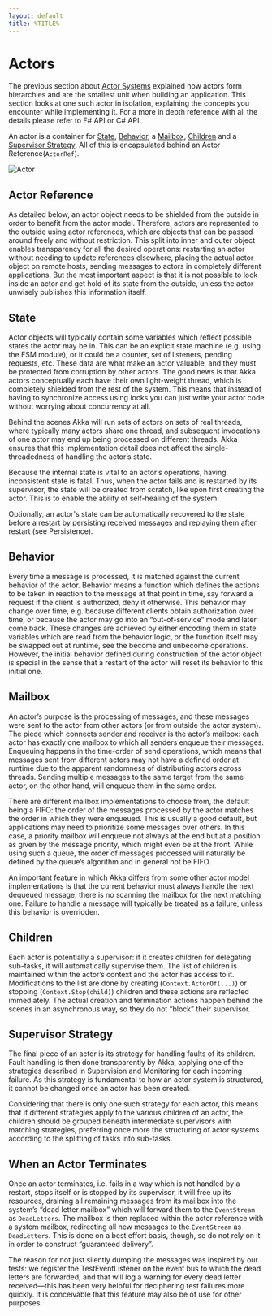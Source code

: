 ```yaml
---
layout: default
title: %TITLE%
---
```

# Actors

The previous section about [Actor Systems](ActorSystem) explained how actors form hierarchies and are the smallest unit when building an application. This section looks at one such actor in isolation, explaining the concepts you encounter while implementing it. For a more in depth reference with all the details please refer to F# API or C# API.

An actor is a container for [State](#state), [Behavior](#behavior), a [Mailbox](#mailbox), [Children](#children) and a [Supervisor Strategy](#supervisor-strategy). All of this is encapsulated behind an Actor Reference(`ActorRef`). 

![Actor](https://raw.githubusercontent.com/wiki/akkadotnet/akka.net/images/actor.png)

## Actor Reference
As detailed below, an actor object needs to be shielded from the outside in order to benefit from the actor model. Therefore, actors are represented to the outside using actor references, which are objects that can be passed around freely and without restriction. This split into inner and outer object enables transparency for all the desired operations: restarting an actor without needing to update references elsewhere, placing the actual actor object on remote hosts, sending messages to actors in completely different applications. But the most important aspect is that it is not possible to look inside an actor and get hold of its state from the outside, unless the actor unwisely publishes this information itself.

## State
Actor objects will typically contain some variables which reflect possible states the actor may be in. This can be an explicit state machine (e.g. using the FSM module), or it could be a counter, set of listeners, pending requests, etc. These data are what make an actor valuable, and they must be protected from corruption by other actors. The good news is that Akka actors conceptually each have their own light-weight thread, which is completely shielded from the rest of the system. This means that instead of having to synchronize access using locks you can just write your actor code without worrying about concurrency at all.

Behind the scenes Akka will run sets of actors on sets of real threads, where typically many actors share one thread, and subsequent invocations of one actor may end up being processed on different threads. Akka ensures that this implementation detail does not affect the single-threadedness of handling the actor’s state.

Because the internal state is vital to an actor’s operations, having inconsistent state is fatal. Thus, when the actor fails and is restarted by its supervisor, the state will be created from scratch, like upon first creating the actor. This is to enable the ability of self-healing of the system.

Optionally, an actor's state can be automatically recovered to the state before a restart by persisting received messages and replaying them after restart (see Persistence).

## Behavior
Every time a message is processed, it is matched against the current behavior of the actor. Behavior means a function which defines the actions to be taken in reaction to the message at that point in time, say forward a request if the client is authorized, deny it otherwise. This behavior may change over time, e.g. because different clients obtain authorization over time, or because the actor may go into an “out-of-service” mode and later come back. These changes are achieved by either encoding them in state variables which are read from the behavior logic, or the function itself may be swapped out at runtime, see the become and unbecome operations. However, the initial behavior defined during construction of the actor object is special in the sense that a restart of the actor will reset its behavior to this initial one.

## Mailbox
An actor’s purpose is the processing of messages, and these messages were sent to the actor from other actors (or from outside the actor system). The piece which connects sender and receiver is the actor’s mailbox: each actor has exactly one mailbox to which all senders enqueue their messages. Enqueuing happens in the time-order of send operations, which means that messages sent from different actors may not have a defined order at runtime due to the apparent randomness of distributing actors across threads. Sending multiple messages to the same target from the same actor, on the other hand, will enqueue them in the same order.

There are different mailbox implementations to choose from, the default being a FIFO: the order of the messages processed by the actor matches the order in which they were enqueued. This is usually a good default, but applications may need to prioritize some messages over others. In this case, a priority mailbox will enqueue not always at the end but at a position as given by the message priority, which might even be at the front. While using such a queue, the order of messages processed will naturally be defined by the queue’s algorithm and in general not be FIFO.

An important feature in which Akka differs from some other actor model implementations is that the current behavior must always handle the next dequeued message, there is no scanning the mailbox for the next matching one. Failure to handle a message will typically be treated as a failure, unless this behavior is overridden.

## Children
Each actor is potentially a supervisor: if it creates children for delegating sub-tasks, it will automatically supervise them. The list of children is maintained within the actor’s context and the actor has access to it. Modifications to the list are done by creating (`Context.ActorOf(...)`) or stopping (`Context.Stop(child)`) children and these actions are reflected immediately. The actual creation and termination actions happen behind the scenes in an asynchronous way, so they do not “block” their supervisor.

## Supervisor Strategy
The final piece of an actor is its strategy for handling faults of its children. Fault handling is then done transparently by Akka, applying one of the strategies described in Supervision and Monitoring for each incoming failure. As this strategy is fundamental to how an actor system is structured, it cannot be changed once an actor has been created.

Considering that there is only one such strategy for each actor, this means that if different strategies apply to the various children of an actor, the children should be grouped beneath intermediate supervisors with matching strategies, preferring once more the structuring of actor systems according to the splitting of tasks into sub-tasks.

## When an Actor Terminates
Once an actor terminates, i.e. fails in a way which is not handled by a restart, stops itself or is stopped by its supervisor, it will free up its resources, draining all remaining messages from its mailbox into the system’s “dead letter mailbox” which will forward them to the `EventStream` as `DeadLetters`. The mailbox is then replaced within the actor reference with a system mailbox, redirecting all new messages to the `EventStream` as `DeadLetters`. This is done on a best effort basis, though, so do not rely on it in order to construct “guaranteed delivery”.

The reason for not just silently dumping the messages was inspired by our tests: we register the TestEventListener on the event bus to which the dead letters are forwarded, and that will log a warning for every dead letter received—this has been very helpful for deciphering test failures more quickly. It is conceivable that this feature may also be of use for other purposes.